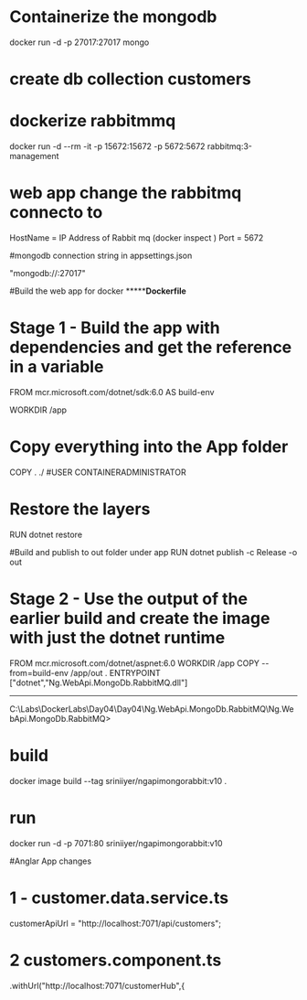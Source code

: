 # Containerize the mongodb

docker run -d -p 27017:27017   mongo

# create db collection customers

# dockerize rabbitmmq

docker run -d --rm -it -p 15672:15672 -p 5672:5672 rabbitmq:3-management

# web app change the rabbitmq connecto to 
HostName = IP Address of Rabbit mq (docker inspect <containerid>)
Port = 5672

#mongodb connection string in appsettings.json

"mongodb://<ipaddressofmongodbdockercontainer>:27017"

#Build the web app for docker
***************************Dockerfile**********************

# Stage 1 - Build the app with dependencies and get the reference in a variable
FROM mcr.microsoft.com/dotnet/sdk:6.0 AS build-env

WORKDIR /app 

# Copy everything into the App folder
COPY . ./
#USER CONTAINERADMINISTRATOR
# Restore the layers

RUN dotnet restore 

#Build and publish to out folder under app
RUN dotnet publish -c Release -o out

# Stage 2 - Use the output of the earlier build and create the image with just the dotnet runtime
FROM mcr.microsoft.com/dotnet/aspnet:6.0
WORKDIR /app
COPY --from=build-env /app/out .
ENTRYPOINT ["dotnet","Ng.WebApi.MongoDb.RabbitMQ.dll"]

**************************************************************


C:\Labs\DockerLabs\Day04\Day04\Ng.WebApi.MongoDb.RabbitMQ\Ng.WebApi.MongoDb.RabbitMQ>

# build
docker image build --tag sriniiyer/ngapimongorabbit:v10 .

# run 
docker run -d -p 7071:80 sriniiyer/ngapimongorabbit:v10


#Anglar App changes
# 1 - customer.data.service.ts

   customerApiUrl = "http://localhost:7071/api/customers";

# 2 customers.component.ts

 .withUrl("http://localhost:7071/customerHub",{


